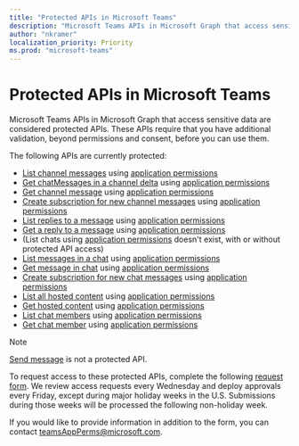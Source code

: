 ```yaml
---
title: "Protected APIs in Microsoft Teams"
description: "Microsoft Teams APIs in Microsoft Graph that access sensitive data are considered protected APIs."
author: "nkramer"
localization_priority: Priority
ms.prod: "microsoft-teams"
---
```


# Protected APIs in Microsoft Teams

Microsoft Teams APIs in Microsoft Graph that access sensitive data are considered protected APIs. 
These APIs require that you have additional validation, beyond permissions and consent, before you can use them.

The following APIs are currently protected:
* [List channel messages](/graph/api/channel-list-messages?view=graph-rest-beta) using [application permissions](auth/auth-concepts.md#microsoft-graph-permissions)
* [Get chatMessages in a channel delta](/graph/api/chatmessage-delta?view=graph-rest-beta) using [application permissions](auth/auth-concepts.md#microsoft-graph-permissions)
* [Get channel message](/graph/api/channel-get-message?view=graph-rest-beta) using [application permissions](auth/auth-concepts.md#microsoft-graph-permissions)
* [Create subscription for new channel messages](/graph/api/subscription-post-subscriptions?view=graph-rest-beta) using [application permissions](auth/auth-concepts.md#microsoft-graph-permissions)
* [List replies to a message](/graph/api/channel-list-messagereplies?view=graph-rest-beta) using [application permissions](auth/auth-concepts.md#microsoft-graph-permissions)
* [Get a reply to a message](/graph/api/channel-get-messagereply?view=graph-rest-beta) using [application permissions](auth/auth-concepts.md#microsoft-graph-permissions)
* (List chats using [application permissions](auth/auth-concepts.md#microsoft-graph-permissions) doesn't exist, with or without protected API access)
* [List messages in a chat](/graph/api/chatmessage-list?view=graph-rest-beta) using [application permissions](auth/auth-concepts.md#microsoft-graph-permissions)
* [Get message in chat](/graph/api/chat-get-message?view=graph-rest-beta) using [application permissions](auth/auth-concepts.md#microsoft-graph-permissions)
* [Create subscription for new chat messages](/graph/api/subscription-post-subscriptions?view=graph-rest-beta) using [application permissions](auth/auth-concepts.md#microsoft-graph-permissions)
* [List all hosted content](/graph/api/chatmessage-list-chatmessagehostedcontents?view=graph-rest-beta) using [application permissions](auth/auth-concepts.md#microsoft-graph-permissions)
* [Get hosted content](/graph/api/chatmessagehostedcontent-get?view=graph-rest-beta) using [application permissions](auth/auth-concepts.md#microsoft-graph-permissions)
* [List chat members](/graph/api/conversationmember-list?view=graph-rest-beta)  using [application permissions](auth/auth-concepts.md#microsoft-graph-permissions)
* [Get chat member](/graph/api/conversationmember-get?view=graph-rest-beta)  using [application permissions](auth/auth-concepts.md#microsoft-graph-permissions)

>[!NOTE]
>[Send message](/graph/api/channel-post-messages?view=graph-rest-beta) is not a protected API.

To request access to these protected APIs, complete the following [request form](https://aka.ms/teamsgraph/requestaccess). We review access requests every Wednesday and deploy approvals every Friday, 
except during major holiday weeks in the U.S. Submissions during those weeks will be processed the following non-holiday week.

If you would like to provide information in addition to the form, you can contact [teamsAppPerms@microsoft.com](mailto:teamsAppPerms@microsoft.com).
